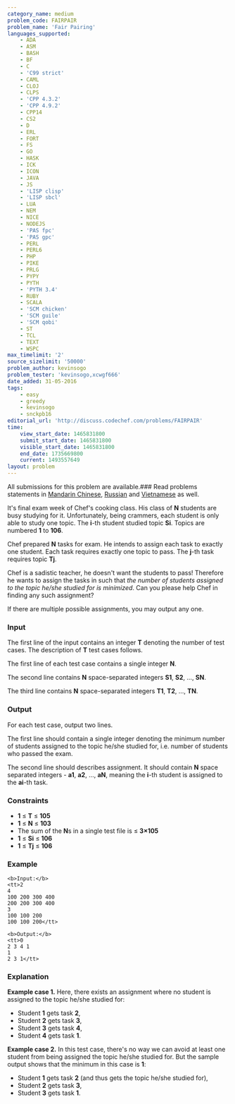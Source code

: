```yaml
---
category_name: medium
problem_code: FAIRPAIR
problem_name: 'Fair Pairing'
languages_supported:
    - ADA
    - ASM
    - BASH
    - BF
    - C
    - 'C99 strict'
    - CAML
    - CLOJ
    - CLPS
    - 'CPP 4.3.2'
    - 'CPP 4.9.2'
    - CPP14
    - CS2
    - D
    - ERL
    - FORT
    - FS
    - GO
    - HASK
    - ICK
    - ICON
    - JAVA
    - JS
    - 'LISP clisp'
    - 'LISP sbcl'
    - LUA
    - NEM
    - NICE
    - NODEJS
    - 'PAS fpc'
    - 'PAS gpc'
    - PERL
    - PERL6
    - PHP
    - PIKE
    - PRLG
    - PYPY
    - PYTH
    - 'PYTH 3.4'
    - RUBY
    - SCALA
    - 'SCM chicken'
    - 'SCM guile'
    - 'SCM qobi'
    - ST
    - TCL
    - TEXT
    - WSPC
max_timelimit: '2'
source_sizelimit: '50000'
problem_author: kevinsogo
problem_tester: 'kevinsogo,xcwgf666'
date_added: 31-05-2016
tags:
    - easy
    - greedy
    - kevinsogo
    - snckpb16
editorial_url: 'http://discuss.codechef.com/problems/FAIRPAIR'
time:
    view_start_date: 1465831800
    submit_start_date: 1465831800
    visible_start_date: 1465831800
    end_date: 1735669800
    current: 1493557649
layout: problem
---
```

All submissions for this problem are available.###  Read problems statements in [Mandarin Chinese](http://www.codechef.com/download/translated/SNCKPB16/mandarin/FAIRPAIR.pdf), [Russian](http://www.codechef.com/download/translated/SNCKPB16/russian/FAIRPAIR.pdf) and [Vietnamese](http://www.codechef.com/download/translated/SNCKPB16/vietnamese/FAIRPAIR.pdf) as well.

It's final exam week of Chef's cooking class. His class of **N** students are busy studying for it. Unfortunately, being crammers, each student is only able to study one topic. The **i**-th student studied topic **Si**. Topics are numbered **1** to **106**.

Chef prepared **N** tasks for exam. He intends to assign each task to exactly one student. Each task requires exactly one topic to pass. The **j**-th task requires topic **Tj**.

Chef is a sadistic teacher, he doesn't want the students to pass! Therefore he wants to assign the tasks in such that _the number of students assigned to the topic he/she studied for is minimized_. Can you please help Chef in finding any such assignment?

If there are multiple possible assignments, you may output any one.

### Input

The first line of the input contains an integer **T** denoting the number of test cases. The description of **T** test cases follows.

The first line of each test case contains a single integer **N**.

The second line contains **N** space-separated integers **S1**, **S2**, ..., **SN**.

The third line contains **N** space-separated integers **T1**, **T2**, ..., **TN**.

### Output

For each test case, output two lines.

The first line should contain a single integer denoting the minimum number of students assigned to the topic he/she studied for, i.e. number of students who passed the exam.

The second line should describes assignment. It should contain **N** space separated integers - **a1**, **a2**, ..., **aN**, meaning the **i**-th student is assigned to the **ai**-th task.

### Constraints

- **1** ≤ **T** ≤ **105**
- **1** ≤ **N** ≤ **103**
- The sum of the **N**s in a single test file is ≤ **3×105**
- **1** ≤ **Si** ≤ **106**
- **1** ≤ **Tj** ≤ **106**

### Example

```
<b>Input:</b>
<tt>2
4
100 200 300 400
200 200 300 400
3
100 100 200
100 100 200</tt>

<b>Output:</b>
<tt>0
2 3 4 1
1
2 3 1</tt>

```
### Explanation

**Example case 1.** Here, there exists an assignment where no student is assigned to the topic he/she studied for:

- Student **1** gets task **2**,
- Student **2** gets task **3**,
- Student **3** gets task **4**,
- Student **4** gets task **1**.

**Example case 2.** In this test case, there's no way we can avoid at least one student from being assigned the topic he/she studied for. But the sample output shows that the minimum in this case is **1**:

- Student **1** gets task **2** (and thus gets the topic he/she studied for),
- Student **2** gets task **3**,
- Student **3** gets task **1**.